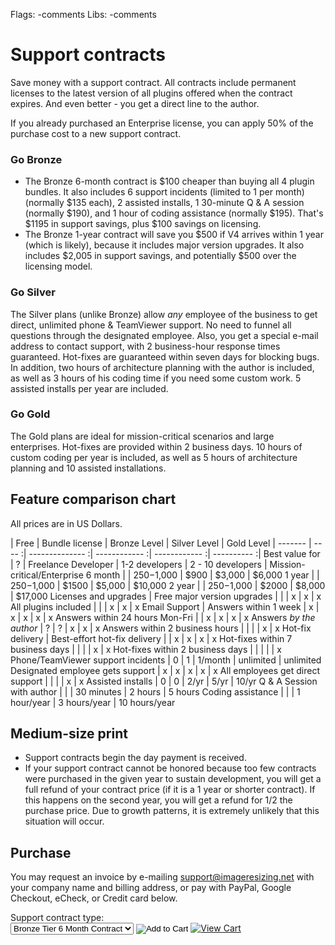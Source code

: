 Flags: -comments
Libs: -comments

# Support contracts

Save money with a support contract. All contracts include permanent licenses to the latest version of all plugins offered when the contract expires. And even better - you get a direct line to the author.

If you already purchased an Enterprise license, you can apply 50% of the purchase cost to a new support contract.

### Go Bronze

* The Bronze 6-month contract is $100 cheaper than buying all 4 plugin bundles. It also includes 6 support incidents (limited to 1 per month) (normally $135 each), 2 assisted installs, 1 30-minute Q & A session (normally $190), and 1 hour of coding assistance (normally $195). That's $1195 in support savings, plus $100 savings on licensing. 
* The Bronze 1-year contract will save you $500 if V4 arrives within 1 year (which is likely), because it includes major version upgrades. It also includes $2,005 in support savings, and potentially $500 over the licensing model.

### Go Silver

The Silver plans (unlike Bronze) allow *any* employee of the business to get direct, unlimited phone & TeamViewer support. No need to funnel all questions through the designated employee. Also, you get a special e-mail address to contact support, with 2 business-hour response times guaranteed. Hot-fixes are guaranteed within seven days for blocking bugs. In addition, two hours of architecture planning with the author is included, as well as 3 hours of his coding time if you need some custom work. 5 assisted installs per year are included.

### Go Gold 

The Gold plans are ideal for mission-critical scenarios and large enterprises. Hot-fixes are provided within 2 business days. 10 hours of custom coding per year is included, as well as 5 hours of architecture planning and 10 assisted installations. 



## Feature comparison chart

All prices are in US Dollars.

| Free | Bundle license | Bronze Level | Silver Level | Gold Level |
------- | ---- :| -------------- :| ------------ :| ------------ :| ---------- :|
Best value for | ? | Freelance Developer | 1-2 developers | 2 - 10 developers | Mission-critical/Enterprise
6 month |      |    $250-$1,000 |         $900 |       $3,000 |     $6,000
1 year  |      |    $250-$1,000 |        $1500 |       $5,000 |    $10,000
2 year  |      |    $250-$1,000 |        $2000 |       $8,000 |    $17,000
Licenses and upgrades |
Free major version upgrades | | | x | x | x 
All plugins included | | | x | x | x
Email Support  |
Answers within 1 week | x | x | x | x | x
Answers within 24 hours Mon-Fri | | x | x | x | x
Answers *by the author* | ? | ? | x | x | x 
Answers within 2 business hours | | | | x | x 
Hot-fix delivery |
Best-effort hot-fix delivery |   | x | x | x | x 
Hot-fixes within 7 business days | | | | x | x
Hot-fixes within 2 business days | | | | | x  
Phone/TeamViewer support incidents | 0 | 1 | 1/month | unlimited | unlimited 
Designated employee gets support | x | x | x | x | x 
All employees get direct support | | | | x | x 
Assisted installs | 0 | 0 | 2/yr | 5/yr | 10/yr 
Q & A Session with author | | | 30 minutes | 2 hours | 5 hours 
Coding assistance | | | 1 hour/year | 3 hours/year | 10 hours/year 


## Medium-size print

* Support contracts begin the day payment is received. 
* If your support contract cannot be honored because too few contracts were purchased in the given year to sustain development, you will get a full refund of your contract price (if it is a 1 year or shorter contract). If this happens on the second year, you will get a refund for 1/2 the purchase price. Due to growth patterns, it is extremely unlikely that this situation will occur.


## Purchase

You may request an invoice by e-mailing support@imageresizing.net with your company name and billing address, or pay with PayPal, Google Checkout, eCheck, or Credit card below.

<form action="https://www.e-junkie.com/ecom/gb.php?c=cart&amp;i=1087334&amp;cl=41912&amp;ejc=2" target="ej_ejc" method="POST" accept-charset="UTF-8">
Support contract type:<br/>
<select name="o1">
<option value="Bronze Tier 6 Month Contract">Bronze Tier 6 Month Contract</option>
<option value="Bronze Tier 21Year Contract">Bronze Tier 1 Year Contract</option>
<option value="Bronze Tier 2 Year Contract">Bronze Tier 2 Year Contract</option>
<option value="Silver Tier 6 Month Contract">Silver Tier 6 Month Contract</option>
<option value="Silver Tier 1 Year Contract">Silver Tier 1 Year Contract</option>
<option value="Silver Tier 2 Year Contract">Silver Tier 2 Year Contract</option>
<option value="Gold Tier 6 Month Contract">Gold Tier 6 Month Contract</option>
<option value="Gold Tier 1 Year Contract">Gold Tier 1 Year Contract</option>
<option value="Gold Tier 2 Year Contract">Gold Tier 2 Year Contract</option>
</select>
<input type="image" src="http://www.e-junkie.com/ej/ej_add_to_cart.gif" border="0"  alt="Add to Cart" class="ec_ejc_thkbx" onClick="javascript:return EJEJC_lc(this.parentNode);"/>
<a href="https://www.e-junkie.com/ecom/gb.php?c=cart&amp;cl=41912&amp;ejc=2" target="ej_ejc" class="ec_ejc_thkbx" onClick="javascript:return EJEJC_lc(this);"><img src="http://www.e-junkie.com/ej/ej_view_cart.gif" border="0" alt="View Cart"/></a>
</form>
<script language="javascript" type="text/javascript">
<!--
function EJEJC_lc(th) { return false; }
// -->
</script>
<script src='http://www.e-junkie.com/ecom/box.js' type='text/javascript'></script>